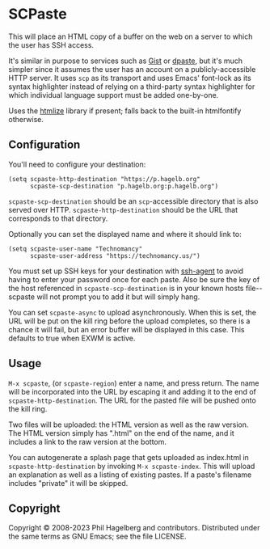# SCPaste

This will place an HTML copy of a buffer on the web on a server to
which the user has SSH access.

It's similar in purpose to services such as [Gist][1]
or [dpaste][2], but it's much simpler since it
assumes the user has an account on a publicly-accessible HTTP
server. It uses `scp` as its transport and uses Emacs' font-lock as
its syntax highlighter instead of relying on a third-party syntax
highlighter for which individual language support must be added
one-by-one.

Uses the [htmlize][3] library if present; falls back to the built-in
htmlfontify otherwise.

## Configuration

You'll need to configure your destination:

    (setq scpaste-http-destination "https://p.hagelb.org"
          scpaste-scp-destination "p.hagelb.org:p.hagelb.org")

`scpaste-scp-destination` should be an `scp`-accessible directory that
is also served over HTTP. `scpaste-http-destination` should be the URL
that corresponds to that directory.

Optionally you can set the displayed name and where it should link to:

    (setq scpaste-user-name "Technomancy"
          scpaste-user-address "https://technomancy.us/")

You must set up SSH keys for your destination with [ssh-agent][4] to
avoid having to enter your password once for each paste. Also be sure
the key of the host referenced in `scpaste-scp-destination` is in your
known hosts file--scpaste will not prompt you to add it but will
simply hang.

You can set `scpaste-async` to upload asynchronously. When this is
set, the URL will be put on the kill ring before the upload completes,
so there is a chance it will fail, but an error buffer will be
displayed in this case. This defaults to true when EXWM is active.

## Usage

`M-x scpaste`, (or `scpaste-region`) enter a name, and press
return. The name will be incorporated into the URL by escaping it and
adding it to the end of `scpaste-http-destination`. The URL for the
pasted file will be pushed onto the kill ring.

Two files will be uploaded: the HTML version as well as the raw
version. The HTML version simply has ".html" on the end of the name,
and it includes a link to the raw version at the bottom.

You can autogenerate a splash page that gets uploaded as index.html
in `scpaste-http-destination` by invoking `M-x scpaste-index`. This
will upload an explanation as well as a listing of existing
pastes. If a paste's filename includes "private" it will be skipped.

## Copyright

Copyright © 2008-2023 Phil Hagelberg and contributors.
Distributed under the same terms as GNU Emacs; see the file LICENSE.

[1]: https://gist.github.com
[2]: https://dpaste.org/
[3]: https://github.com/hniksic/emacs-htmlize
[4]: https://linux.die.net/man/1/ssh-agent
